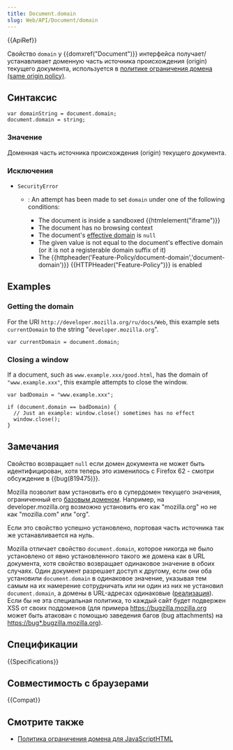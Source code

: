 ```yaml
---
title: Document.domain
slug: Web/API/Document/domain
---
```


{{ApiRef}}

Свойство `domain` у {{domxref("Document")}} интерфейса получает/устанавливает доменную часть источника происхождения (origin) текущего документа, используется в [политике ограничения домена (same origin policy)](/ru/docs/Same_origin_policy_for_JavaScript).

## Синтаксис

```
var domainString = document.domain;
document.domain = string;
```

### Значение

Доменная часть источника происхождения (origin) текущего документа.

### Исключения

- `SecurityError`

  - : An attempt has been made to set `domain` under one of the following conditions:

    - The document is inside a sandboxed {{htmlelement("iframe")}}
    - The document has no browsing context
    - The document's [effective domain](https://html.spec.whatwg.org/multipage/origin.html#concept-origin-effective-domain) is `null`
    - The given value is not equal to the document's effective domain (or it is not a registerable domain suffix of it)
    - The {{httpheader('Feature-Policy/document-domain','document-domain')}} {{HTTPHeader("Feature-Policy")}} is enabled

## Examples

### Getting the domain

For the URI `http://developer.mozilla.org/ru/docs/Web`, this example sets `currentDomain` to the string "`developer.mozilla.org`".

```
var currentDomain = document.domain;
```

### Closing a window

If a document, such as `www.example.xxx/good.html`, has the domain of `"www.example.xxx"`, this example attempts to close the window.

```
var badDomain = "www.example.xxx";

if (document.domain == badDomain) {
  // Just an example: window.close() sometimes has no effect
  window.close();
}
```

## Замечания

Свойство возвращает `null` если домен документа не может быть идентифицирован, хотя теперь это изменилось с Firefox 62 - смотри обсуждение в {{bug(819475)}}.

Mozilla позволит вам установить его в супердомен текущего значения, ограниченный его [базовым доменом](/ru/docs/XPCOM_Interface_Reference/nsIEffectiveTLDService#getBaseDomain.28.29). Например, на developer.mozilla.org возможно установить его как "mozilla.org" но не как "mozilla.com" или "org".

Если это свойство успешно установлено, портовая часть источника так же устанавливается на нуль.

Mozilla отличает свойство `document.domain`, которое никогда не было установлено от явно установленного такого же домена как в URL документа, хотя свойство возвращает одинаковое значение в обоих случаях. Один документ разрешает доступ к другому, если они оба установили `document.domain` в одинаковое значение, указывая тем самым на их намерение сотрудничать или ни один из них не установил `document.domain`, а домены в URL-адресах одинаковые ([реализация](https://mxr.mozilla.org/mozilla-central/source/caps/nsPrincipal.cpp?rev=ecb7068b07a1&mark=199-215#199)). Если бы не эта специальная политика, то каждый сайт будет подвержен XSS от своих поддоменов (для примера <https://bugzilla.mozilla.org> может быть атакован с помощью заведения багов (bug attachments) на <https://bug*.bugzilla.mozilla.org>).

## Спецификации

{{Specifications}}

## Совместимость с браузерами

{{Compat}}

## Смотрите также

- [Политика ограничения домена для JavaScriptHTML](/ru/docs/Same_origin_policy_for_JavaScript)
